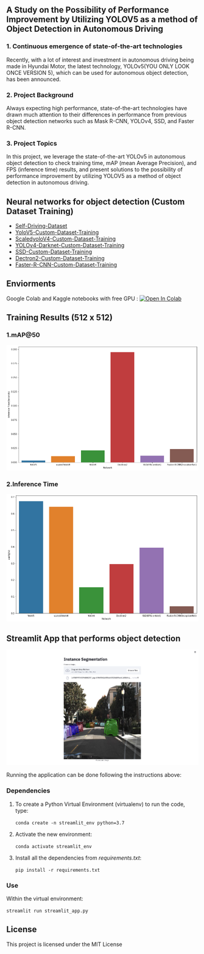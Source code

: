 ## A Study on the Possibility of Performance Improvement by Utilizing YOLOV5 as a method of Object Detection in Autonomous Driving
### 1. Continuous emergence of state-of-the-art technologies
Recently, with a lot of interest and investment in autonomous driving being made in Hyundai Motor, the latest technology, YOLOv5(YOU ONLY LOOK ONCE VERSION 5), which can be used for autonomous object detection, has been announced.

### 2. Project Background
Always expecting high performance, state-of-the-art technologies have drawn much attention to their differences in performance from previous object detection networks such as Mask R-CNN, YOLOv4, SSD, and Faster R-CNN.

### 3. Project Topics
In this project, we leverage the state-of-the-art YOLOv5 in autonomous object detection to check training time, mAP (mean Average Precision), and FPS (inference time) results, and present solutions to the possibility of performance improvement by utilizing YOLOV5 as a method of object detection in autonomous driving.




## Neural networks for object detection (Custom Dataset Training)
- [Self-Driving-Dataset](https://public.roboflow.com/object-detection/self-driving-car)
- [YoloV5-Custom-Dataset-Training](YoloV5-Custom-Dataset-Training/YoloV5-Custom-Dataset-Training.ipynb)
- [ScaledyoloV4-Custom-Dataset-Training](ScaledyoloV4-Custom-Dataset-Training/ScaledyoloV4-Custom-Dataset-Training.ipynb)
- [YOLOv4-Darknet-Custom-Dataset-Training](YOLOv4-Darknet-Custom-Dataset-Training/YOLOv4-Darknet-Custom-Dataset-Training.ipynb)
- [SSD-Custom-Dataset-Training](SSD-Custom-Dataset-Training/SSD-Custom-Dataset-Training.ipynb)
- [Dectron2-Custom-Dataset-Training](Dectron2-Custom-Dataset-Training/Dectron2-Custom-Dataset-Training.ipynb)
- [Faster-R-CNN-Custom-Dataset-Training](Faster-R-CNN-Custom-Dataset-Training/Faster-R-CNN-Custom-Dataset-Training.ipynb)


## Enviorments
Google Colab and Kaggle notebooks with free GPU : [![Open In Colab](https://colab.research.google.com/assets/colab-badge.svg)](https://colab.research.google.com/#create=true)

## Training Results (512 x 512)
### 1.mAP@50 
![Screenshot](images/map.png)

### 2.Inference Time
![Screenshot](images/FPS.png)

## Streamlit App that performs object detection
![Screenshot](images/streamlit.png)

Running the application can be done following the instructions above:

### Dependencies
1. To create a Python Virtual Environment (virtualenv) to run the code, type:

    ```conda create -n streamlit_env python=3.7```

2. Activate the new environment:

    ```conda activate streamlit_env``` 

3. Install all the dependencies from *requirements.txt*:

    ```pip install -r requirements.txt```

### Use

Within the virtual environment:

```streamlit run streamlit_app.py```

## License

This project is licensed under the MIT License 
